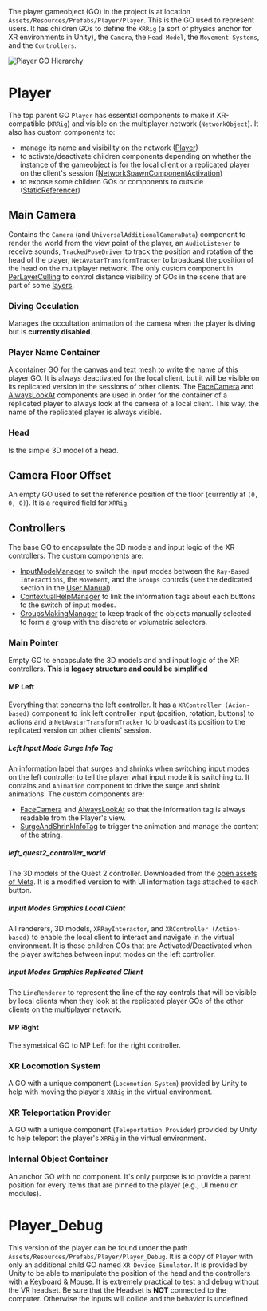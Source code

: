 The player gameobject (GO) in the project is at location `Assets/Resources/Prefabs/Player/Player`. This is the GO used to represent users. It has children GOs to define the `XRRig` (a sort of physics anchor for XR environments in Unity), the `Camera`, the `Head Model`, the `Movement Systems`, and the `Controllers`.

<img src="../../resources/images/dev/Player/GOHierarchy_Player.jpg" alt="Player GO Hierarchy"/>

# Player
The top parent GO `Player` has essential components to make it XR-compatible (`XRRig`) and visible on the multiplayer network (`NetworkObject`). It also has custom components to:
- manage its name and visibility on the network ([Player](xref:ECellDive.PlayerComponents.Player))
- to activate/deactivate children components depending on whether the instance of the gameobject is for the local client or a replicated player on the client's session ([NetworkSpawnComponentActivation](xref:ECellDive.Utility.Multiplayer.NetworkSpawnComponentActivation))
- to expose some children GOs or components to outside ([StaticReferencer](xref:ECellDive.Utility.PlayerComponents.StaticReferencer))

## Main Camera
Contains the `Camera` (and `UniversalAdditionalCameraData`) component to render the world from the view point of the player, an `AudioListener` to receive sounds, `TrackedPoseDriver` to track the position and rotation of the head of the player, `NetAvatarTransformTracker` to broadcast the position of the head on the multiplayer network. The only custom component in [PerLayerCulling](xref:ECellDive.Utility.PerLayerCulling) to control distance visibility of GOs in the scene that are part of some [layers](https://docs.unity3d.com/Manual/Layers.html).

### Diving Occulation
Manages the occultation animation of the camera when the player is diving but is **currently disabled**.

### Player Name Container
A container GO for the canvas and text mesh to write the name of this player GO. It is always deactivated for the local client, but it will be visible on its replicated version in the sessions of other clients. The [FaceCamera](xref:ECellDive.Utility.FaceCamera) and [AlwaysLookAt](xref:ECellDive.Utility.AlwaysLookAt) components are used in order for the container of a replicated player to always look at the camera of a local client. This way, the name of the replicated player is always visible. 

### Head
Is the simple 3D model of a head.

## Camera Floor Offset
An empty GO used to set the reference position of the floor (currently at `(0, 0, 0)`). It is a required field for `XRRig`.

## Controllers
The base GO to encapsulate the 3D models and input logic of the XR controllers. The custom components are:
- [InputModeManager](xref:ECellDive.Input.InputModeManager) to switch the input modes between the `Ray-Based Interactions`, the `Movement`, and the `Groups` controls (see the dedicated section in the [User Manual](../UserManual/Controls/controls.md)).
- [ContextualHelpManager](xref:ECellDive.UI.ContextualHelpManager) to link the information tags about each buttons to the switch of input modes. 
- [GroupsMakingManager](xref:ECellDive.PlayerComponents.GroupsMakingManager) to keep track of the objects manually selected to form a group with the discrete or volumetric selectors.

### Main Pointer
Empty GO to encapsulate the 3D models and and input logic of the XR controllers. 
**This is legacy structure and could be simplified**

#### MP Left
Everything that concerns the left controller. It has a `XRController (Acion-based)` component to link left controller input (position, rotation, buttons) to actions and a `NetAvatarTransformTracker` to broadcast its position to the replicated version on other clients' session.

##### Left Input Mode Surge Info Tag
An information label that surges and shrinks when switching input modes on the left controller to tell the player what input mode it is switching to. It contains and `Animation` component to drive the surge and shrink animations. The custom components are:
- [FaceCamera](xref:ECellDive.Utility.FaceCamera) and [AlwaysLookAt](xref:ECellDive.Utility.AlwaysLookAt) so that the information tag is always readable from the Player's view.
- [SurgeAndShrinkInfoTag](xref:ECellDive.UI.SurgeAndShrinkInfoTag) to trigger the animation and manage the content of the string. 

##### left_quest2_controller_world
The 3D models of the Quest 2 controller. Downloaded from the [open assets of Meta](https://developer.oculus.com/downloads/package/oculus-controller-art/#oculus-touch-for-quest-2). It is a modified version to with UI information tags attached to each button.

##### Input Modes Graphics Local Client
All renderers, 3D models, `XRRayInteractor`, and `XRController (Action-based)` to enable the local client to interact and navigate in the virtual environment. It is those children GOs that are Activated/Deactivated when the player switches between input modes on the left controller.

##### Input Modes Graphics Replicated Client
The `LineRenderer` to represent the line of the ray controls that will be visible by local clients when they look at the replicated player GOs of the other clients on the multiplayer network.

#### MP Right
The symetrical GO to MP Left for the right controller.

### XR Locomotion System
A GO with a unique component (`Locomotion System`) provided by Unity to help with moving the player's `XRRig` in the virtual environment.

### XR Teleportation Provider
A GO with a unique component (`Teleportation Provider`) provided by Unity to help teleport the player's `XRRig` in the virtual environment.

### Internal Object Container
An anchor GO with no component. It's only purpose is to provide a parent position for every items that are pinned to the player (e.g., UI menu or modules).

# Player_Debug
This version of the player can be found under the path `Assets/Resources/Prefabs/Player/Player_Debug`. It is a copy of `Player` with only an additional child GO named `XR Device Simulator`. It is provided by Unity to be able to manipulate the position of the head and the controllers with a Keyboard & Mouse. It is extremely practical to test and debug without the VR headset. Be sure that the Headset is **NOT** connected to the computer. Otherwise the inputs will collide and the behavior is undefined.